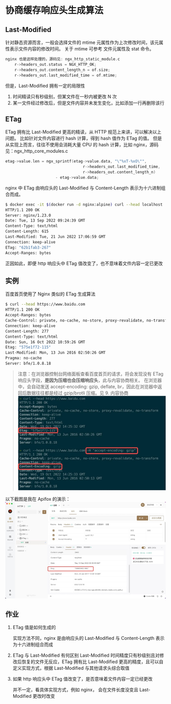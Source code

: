 # 协商缓存响应头生成算法

## Last-Modified

针对静态资源而言，一般会选择文件的 mtime 元属性作为上次修改时间，该元属性表示文件内容的修改时间。
关于 mtime 可参考 文件元属性及 stat 命令。

```c
nginx 也是这样处理的，源码见: ngx_http_static_module.c
    r->headers_out.status = NGX_HTTP_OK;
    r->headers_out.content_length_n = of.size;
    r->headers_out.last_modified_time = of.mtime;
```

但是，Last-Modified 拥有一定的局限性

1. 时间精读只有秒级别，但某文件在一秒内被更改 N 次
2. 某一文件经过修改后，但是文件内容并未发生变化，比如添加一行再删除该行

## ETag

ETag 拥有比 Last-Modified 更高的精读，从 HTTP 规范上来讲，可以解决以上问题。
比如针对文件内容进行 hash 计算，得到 hash 值作为 ETag 的值。
但是从实现上而言，往往不使用会消耗大量 CPU 的 hash 计算，比如 nginx，源码见：ngx_http_core_modules.c

```c
etag->value.len = ngx_sprintf(etag->value.data, "\"%xT-%xO\"",
                                  r->headers_out.last_modified_time,
                                  r->headers_out.content_length_n)
                      - etag->value.data;
```

nginx 中 ETag 由响应头的 Last-Modified 与 Content-Length 表示为十六进制组合而成。

```bash
$ docker exec -it $(docker run -d nginx:alpine) curl --head localhost
HTTP/1.1 200 OK
Server: nginx/1.23.0
Date: Tue, 13 Sep 2022 09:24:39 GMT
Content-Type: text/html
Content-Length: 615
Last-Modified: Tue, 21 Jun 2022 17:06:59 GMT
Connection: keep-alive
ETag: "62b1fab3-267"
Accept-Ranges: bytes
```

正因如此，即便 http 响应头中 ETag 值改变了，也不意味着文件内容一定已更改

## 实例

百度首页使用了 Nginx 类似的 ETag 生成算法

```bash
$ curl --head https://www.baidu.com
HTTP/1.1 200 OK
Accept-Ranges: bytes
Cache-Control: private, no-cache, no-store, proxy-revalidate, no-transform
Connection: keep-alive
Content-Length: 277
Content-Type: text/html
Date: Sun, 16 Oct 2022 10:59:26 GMT
Etag: "575e1f72-115"
Last-Modified: Mon, 13 Jun 2016 02:50:26 GMT
Pragma: no-cache
Server: bfe/1.0.8.18
```

> 注意：在浏览器控制台网络面板查看百度首页的请求，将会发现没有 ETag 响应头字段，**是因为压缩也会压缩响应头**，此与内容协商相关。
> 在浏览器中，会自动发送 accept-encoding: gzip, deflate, br，因此在浏览器中返回后数据往往都是经过 gzip/brotli 压缩。见 9. 内容协商
> ![16-1](./img/16-1.jpg)

以下截图是我在 Apifox 的演示：
![16-12](./img/16-2.jpg)

## 作业

1. ETag 值是如何生成的

   实现方法不同，nginx 是由响应头的 Last-Modified 与 Content-Length 表示为十六进制组合而成

2. ETag 与 Last-Modified 有何区别
   Last-Modified 时间精度只有秒级别且对修改后恢复的文件无反应，ETag 拥有比 Last-Modified 更高的精度，且可以自定义实现方式，根据 Last-Modified 与其他请求头综合取值

3. 如果 http 响应头中 ETag 值改变了，是否意味着文件内容一定已经更改

   并不一定，看具体实现方式，例如 nginx， 会在文件长度没变且 Last-Modified 更改时改变
